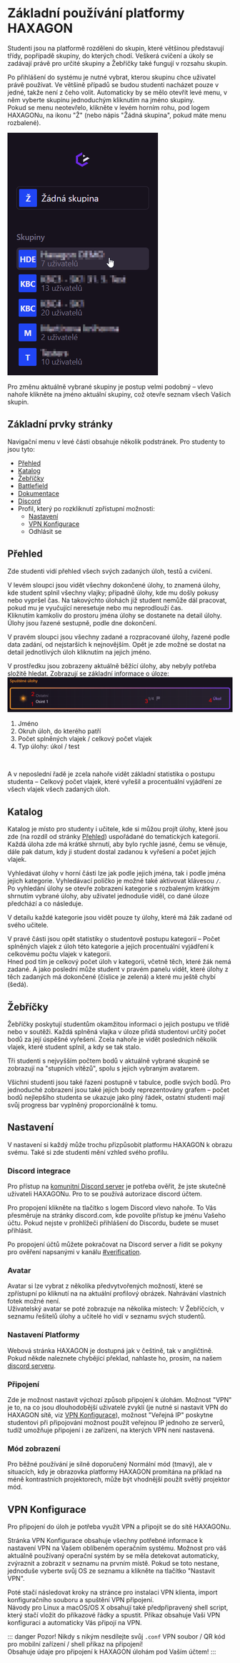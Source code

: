 # Základní používání platformy HAXAGON

Studenti jsou na platformě rozděleni do skupin, které většinou představují třídy, popřípadě skupiny, do kterých chodí. Veškerá cvičení a úkoly se zadávají právě pro určité skupiny a Žebříčky také fungují v rozsahu skupin.

Po přihlášení do systému je nutné vybrat, kterou skupinu chce uživatel právě používat. Ve většině případů se budou studenti nacházet pouze v jedné, takže není z čeho volit. Automaticky by se mělo otevřít levé menu, v něm vyberte skupinu jednoduchým kliknutím na jméno skupiny.   
Pokud se menu neotevřelo, klikněte v levém horním rohu, pod logem HAXAGONu, na ikonu "Ž" (nebo nápis "Žádná skupina", pokud máte menu rozbalené).

![Screenshot of menu to select a group.](./SelectingAGroup.png)

Pro změnu aktuálně vybrané skupiny je postup velmi podobný – vlevo nahoře klikněte na jméno aktuální skupiny, což otevře seznam všech Vašich skupin.

## Základní prvky stránky

Navigační menu v levé části obsahuje několik podstránek. Pro studenty to jsou tyto:
- [Přehled](#prehled)
- [Katalog](#katalog)
- [Žebříčky](#zebricky)
- [Battlefield](../battlefield/index.md)
- [Dokumentace](/)
- [Discord](https://discord.gg/Z3bn4EyE3H)
- Profil, který po rozkliknutí zpřístupní možnosti:
    - [Nastavení](#nastaveni)
    - [VPN Konfigurace](#vpn-konfigurace)
    - Odhlásit se

## Přehled

Zde studenti vidí přehled všech svých zadaných úloh, testů a cvičení.

V levém sloupci jsou vidět všechny dokončené úlohy, to znamená úlohy, kde student splnil všechny vlajky; případně úlohy, kde mu došly pokusy nebo vypršel čas. Na takovýchto úlohách již student nemůže dál pracovat, pokud mu je vyučující neresetuje nebo mu neprodlouží čas.  
Kliknutím kamkoliv do prostoru jména úlohy se dostanete na detail úlohy.  
Úlohy jsou řazené sestupně, podle dne dokončení.

V pravém sloupci jsou všechny zadané a rozpracované úlohy, řazené podle data zadání, od nejstarších k nejnovějším. Opět je zde možné se dostat na detail jednotlivých úloh kliknutím na jejich jméno.

V prostředku jsou zobrazeny aktuálně běžící úlohy, aby nebyly potřeba složitě hledat. Zobrazují se základní informace o úloze:  
![Screenshot dlaždice s informacemi o spuštěné úloze](./RunningChallengeDetail.png)
1. Jméno
2. Okruh úloh, do kterého patří
3. Počet splněných vlajek / celkový počet vlajek
4. Typ úlohy: úkol / test

&nbsp;

A v neposlední řadě je zcela nahoře vidět základní statistika o postupu studenta – Celkový počet vlajek, které vyřešil a procentuální vyjádření ze všech vlajek všech zadaných úloh.

## Katalog

Katalog je místo pro studenty i učitele, kde si můžou projít úlohy, které jsou zde (na rozdíl od stránky [Přehled](#prehled)) uspořádané do tematických kategorií. Každá úloha zde má krátké shrnutí, aby bylo rychle jasné, čemu se věnuje, dále pak datum, kdy ji student dostal zadanou k vyřešení a počet jejích vlajek.

Vyhledávat úlohy v horní části lze jak podle jejich jména, tak i podle jména jejich kategorie. Vyhledávací políčko je možné také aktivovat klávesou `/`.  
Po vyhledání úlohy se otevře zobrazení kategorie s rozbaleným krátkým shrnutím vybrané úlohy, aby uživatel jednoduše viděl, co dané úloze předchází a co následuje.

V detailu každé kategorie jsou vidět pouze ty úlohy, které má žák zadané od svého učitele.

V pravé části jsou opět statistiky o studentově postupu kategorií – Počet splněných vlajek z úloh této kategorie a jejich procentuální vyjádření k celkovému počtu vlajek v kategorii.  
Hned pod tím je celkový počet úloh v kategorii, včetně těch, které žák nemá zadané. A jako poslední může student v pravém panelu vidět, které úlohy z těch zadaných má dokončené (číslice je zelená) a které mu ještě chybí (šedá).

## Žebříčky

Žebříčky poskytují studentům okamžitou informaci o jejich postupu ve třídě nebo v soutěži. Každá splněná vlajka v úloze přidá studentovi určitý počet bodů za její úspěšné vyřešení. Zcela nahoře je vidět posledních několik vlajek, které student splnil, a kdy se tak stalo.

Tři studenti s nejvyšším počtem bodů v aktuálně vybrané skupině se zobrazují na "stupních vítězů", spolu s jejich vybraným avatarem.

Všichni studenti jsou také řazeni postupně v tabulce, podle svých bodů. Pro jednoduché zobrazení jsou také jejich body reprezentovány grafem – počet bodů nejlepšího studenta se ukazuje jako plný řádek, ostatní studenti mají svůj progress bar vyplněný proporcionálně k tomu. 

## Nastavení

V nastavení si každý může trochu přizpůsobit platformu HAXAGON k obrazu svému. Také si zde studenti mění vzhled svého profilu.

### Discord integrace
Pro přístup na [komunitní Discord server](https://discord.gg/Z3bn4EyE3H) je potřeba ověřit, že jste skutečně uživateli HAXAGONu. Pro to se používá autorizace discord účtem.

Pro propojení klikněte na tlačítko s logem Discord vlevo nahoře. To Vás přesměruje na stránky discord.com, kde povolíte přístup ke jménu Vašeho účtu. Pokud nejste v prohlížeči přihlášení do Discordu, budete se muset přihlásit.

Po propojení účtů můžete pokračovat na Discord server a řídit se pokyny pro ověření napsanými v kanálu [#verification](https://ptb.discord.com/channels/1045285681536180255/1111758661128290325).

### Avatar
Avatar si lze vybrat z několika předvytvořených možností, které se zpřístupní po kliknutí na na aktuální profilový obrázek. Nahrávání vlastních fotek možné není.  
Uživatelský avatar se poté zobrazuje na několika místech: V Žebříčcích, v seznamu řešitelů úlohy a učitelé ho vidí v seznamu svých studentů.

### Nastavení Platformy
Webová stránka HAXAGON je dostupná jak v češtině, tak v angličtině. Pokud někde naleznete chybějící překlad, nahlaste ho, prosím, na našem [discord serveru](https://discord.gg/Z3bn4EyE3H).

### Připojení
Zde je možnost nastavit výchozí způsob připojení k úlohám. Možnost "VPN" je to, na co jsou dlouhodobější uživatelé zvyklí (je nutné si nastavit VPN do HAXAGON sítě, viz [VPN Konfigurace](#vpn-konfigurace)), možnost "Veřejná IP" poskytne studentovi při připojování možnost použít veřejnou IP jednoho ze serverů, tudíž umožňuje připojení i ze zařízení, na kterých VPN není nastavená.

### Mód zobrazení
Pro běžné používání je silně doporučený Normální mód (tmavý), ale v situacích, kdy je obrazovka platformy HAXAGON promítána na příklad na méně kontrastních projektorech, může být vhodnější použít světlý projektor mód. 

## VPN Konfigurace

Pro připojení do úloh je potřeba využít VPN a připojit se do sítě HAXAGONu.

Stránka VPN Konfigurace obsahuje všechny potřebné informace k nastavení VPN na Vašem oblíbeném operačním systému. Možnost pro váš aktuálně používaný operační systém by se měla detekovat automaticky, zvýraznit a zobrazit v seznamu na prvním místě. Pokud se toto nestane, jednoduše vyberte svůj OS ze seznamu a klikněte na tlačítko "Nastavit VPN".

Poté stačí následovat kroky na stránce pro instalaci VPN klienta, import konfiguračního souboru a spuštění VPN připojení.  
Návody pro Linux a macOS/OS X obsahují také předpřipravený shell script, který stačí vložit do příkazové řádky a spustit. Příkaz obsahuje Vaši VPN konfiguraci a automaticky Vás připojí na VPN.

::: danger Pozor!
Nikdy s nikým nesdílejte svůj `.conf` VPN soubor / QR kód pro mobilní zařízení / shell příkaz na připojení!  
Obsahuje údaje pro připojení k HAXAGON úlohám pod Vaším účtem!
:::